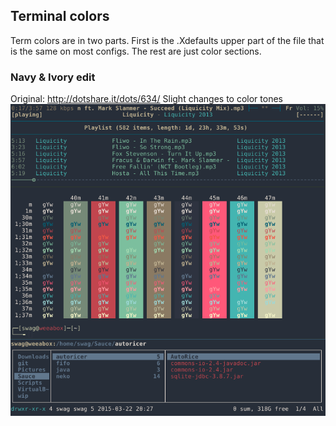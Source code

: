 ## Terminal colors

Term colors are in two parts. First is the .Xdefaults upper part of the file that is the same on most configs. The rest are just color sections.

### Navy & Ivory edit
Original: http://dotshare.it/dots/634/
Slight changes to color tones
![alt tag](https://raw.githubusercontent.com/UltraNyan/rice/master/Screenshots/2015-04-09-065128_1920x1080_scrot.png)

